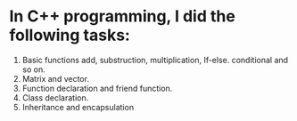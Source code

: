 # In C++ programming, I did the following tasks:
1. Basic functions add, substruction, multiplication, If-else. conditional and so on.
2. Matrix and vector.
3. Function declaration and friend function.
4. Class declaration.
5. Inheritance and encapsulation

